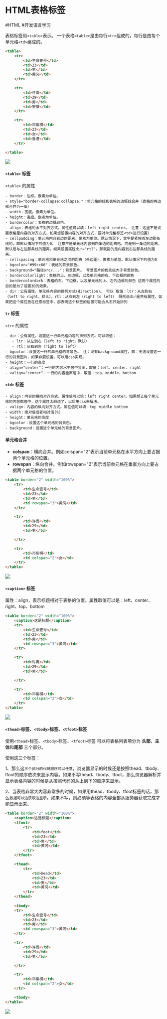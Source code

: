# HTML表格标签
#HTML 
#开发语言学习 

表格标签用`<table>`表示。 一个表格`<table>`是由每行`<tr>`组成的，每行是由每个单元格`<td>`组成的。

```html
<table>
	<tr>
		<td>生命壹号</td>
		<td>23</td>
		<td>男</td>
		<td>黄冈</td>
	</tr>

	<tr>
		<td>许嵩</td>
		<td>29</td>
		<td>男</td>
		<td>安徽</td>
	</tr>

	<tr>
		<td>邓紫棋</td>
		<td>23</td>
		<td>女</td>
		<td>香港</td>
	</tr>

</table>
```

![](http://pic.existorlive.cn//202206261932065.png)


#### `<table>` 标签

`<table>` 的属性

```
- border：边框。像素为单位。
- style="border-collapse:collapse;"：单元格的线和表格的边框线合并（表格的两边框合并为一条）
- width：宽度。像素为单位。
- height：高度。像素为单位。
- bordercolor：表格的边框颜色。
- align：表格的水平对齐方式。属性值可以填：left right center。 注意：这里不是设置表格里内容的对齐方式，如果想设置内容的对齐方式，要对单元格标签<td>进行设置）
- cellpadding：单元格内容到边的距离，像素为单位。默认情况下，文字是紧挨着左边那条线的，即默认情况下的值为0。 注意不是单元格内容到四条边的距离哈，而是到一条边的距离，默认是与左边那条线的距离。如果设置属性dir="rtl"，那就指的是内容到右边那条线的距离。
- cellspacing：单元格和单元格之间的距离（外边距），像素为单位。默认情况下的值为0
- bgcolor="#99cc66"：表格的背景颜色。
- background="路径src/..."：背景图片。 背景图片的优先级大于背景颜色。
- bordercolorlight：表格的上、左边框，以及单元格的右、下边框的颜色
- bordercolordark：表格的右、下边框，以及单元格的上、左的边框的颜色 这两个属性的目的是为了设置3D的效果。
- dir：公有属性，单元格内容的排列方式(direction)。 可以 取值：ltr：从左到右（left to right，默认），rtl：从右到左（right to left） 既然说dir是共有属性，如果把这个属性放在任意标签中，那表明这个标签的位置可能会从右开始排列
```

#### `tr` 标签
`<tr>` 的属性

```
- dir：公有属性，设置这一行单元格内容的排列方式。可以取值：
   - ltr：从左到右（left to right，默认）
   - rtl：从右到左（right to left）
- bgcolor：设置这一行的单元格的背景色。 注：没有background属性，即：无法设置这一行的背景图片，如果非要设置，可以用css实现。
- height：一行的高度
- align="center"：一行的内容水平居中显示，取值：left、center、right
- valign="center"：一行的内容垂直居中，取值：top、middle、bottom

```

#### `<td>` 标签
```
- align：内容的横向对齐方式。属性值可以填：left right center。如果想让每个单元格的内容都居中，这个属性太麻烦了，以后用css来解决。
- valign：内容的纵向对齐方式。属性值可以填：top middle bottom
- width：绝对值或者相对值(%)
- height：单元格的高度
- bgcolor：设置这个单元格的背景色。
- background：设置这个单元格的背景图片。
```

#### 单元格合并

- **colspan**：横向合并。例如colspan="2"表示当前单元格在水平方向上要占据两个单元格的位置。
- **rowspan**：纵向合并。例如rowspan="2"表示当前单元格在垂直方向上要占据两个单元格的位置。

```html
<table border="2" width="100%">
    <tr>
        <td>生命壹号</td>
        <td>23</td>
        <td>男</td>
        <td rowspan="3">黄冈</td>
    </tr>

    <tr>
        <td>许嵩</td>
        <td>29</td>
        <td>男</td>

    </tr>

    <tr>
        <td>邓紫棋</td>
        <td colspan="2">女</td>
    </tr>
</table>
```

![](http://pic.existorlive.cn//202206261943285.png)


#### `<caption>` 标签 

属性：align，表示标题相对于表格的位置。属性取值可以是：left、center、right、top、bottom 

```html
<table border="2" width="100%">
    <caption>这是标题</caption>
    <tr>
        <td>生命壹号</td>
        <td>23</td>
        <td>男</td>
        <td rowspan="3">黄冈</td>
    </tr>

    <tr>
        <td>许嵩</td>
        <td>29</td>
        <td>男</td>

    </tr>

    <tr>
        <td>邓紫棋</td>
        <td colspan="2">女</td>
    </tr>
</table>
```
![](http://pic.existorlive.cn//202206261946472.png)


#### `<thead>`标签、`<tbody>`标签、`<tfoot>`标签

使用`<thead>`标签、`<tbody>`标签、`<tfoot>`标签 可以将表格列表项分为 **头部**，**主体**和**尾部** 三个部分。

使用这三个标签： 

1、那么这`三个部分的代码顺序可以任意`，浏览器显示的时候还是按照thead、tbody、tfoot的顺序依次来显示内容。如果不写thead、tbody、tfoot，那么浏览器解析并显示表格内容的时候是从按照代码的从上到下的顺序来显示。

2、当表格非常大内容非常多的时候，如果用thead、tbody、tfoot标签的话，那么`数据可以边获取边显示`。如果不写，则必须等表格的内容全部从服务器获取完成才能显示出来。

```html
<table border="2" width="100%">
    <caption>这是标题</caption>
    <tfoot>
        <tr>
            <td>foot</td>
            <td>23</td>
            <td>男</td>
            <td>黄冈</td>
        </tr>
    </tfoot>

    <thead>
        <tr>
            <td>head</td>
            <td>23</td>
            <td>男</td>
            <td>黄冈</td>
        </tr>
    </thead>
    
    <tbody>
    <tr>
        <td>生命壹号</td>
        <td>23</td>
        <td>男</td>
        <td rowspan="3">黄冈</td>
    </tr>

    <tr>
        <td>许嵩</td>
        <td>29</td>
        <td>男</td>

    </tr>

    <tr>
        <td>邓紫棋</td>
        <td colspan="2">女</td>
    </tr>

    <tbody>
</table>
```

![](http://pic.existorlive.cn//202206261956148.png)


